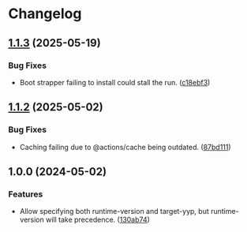 # Changelog

## [1.1.3](https://github.com/bscotch/igor-setup/compare/v1.1.2...v1.1.3) (2025-05-19)


### Bug Fixes

* Boot strapper failing to install could stall the run. ([c18ebf3](https://github.com/bscotch/igor-setup/commit/c18ebf32d07b3655a1f586a38cb527d91e4443ea))

## [1.1.2](https://github.com/bscotch/igor-setup/compare/v1.1.1...v1.1.2) (2025-05-02)


### Bug Fixes

* Caching failing due to @actions/cache being outdated. ([87bd111](https://github.com/bscotch/igor-setup/commit/87bd11183ed011fa699198a4b73d50a32556dfdf))

## 1.0.0 (2024-05-02)


### Features

* Allow specifying both runtime-version and target-yyp, but runtime-version will take precedence. ([130ab74](https://github.com/bscotch/igor-setup/commit/130ab743967e30df05ae50f6d51cd1e1817bde26))
